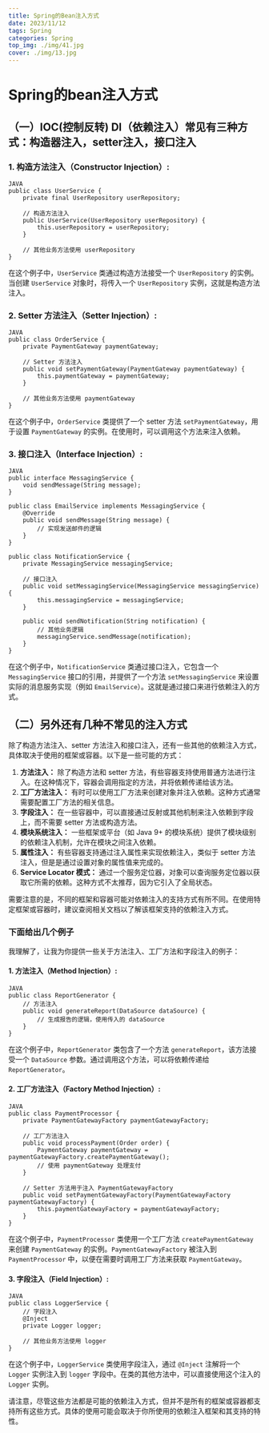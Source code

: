 ```yaml
---
title: Spring的Bean注入方式
date: 2023/11/12
tags: Spring
categories: Spring
top_img: ./img/41.jpg
cover: ./img/13.jpg
---
```


# Spring的bean注入方式

## （一）IOC(控制反转) DI（依赖注入）常见有三种方式：构造器注入，setter注入，接口注入

### 1. 构造方法注入（Constructor Injection）:

```
JAVA
public class UserService {
    private final UserRepository userRepository;

    // 构造方法注入
    public UserService(UserRepository userRepository) {
        this.userRepository = userRepository;
    }

    // 其他业务方法使用 userRepository
}
```

在这个例子中，`UserService` 类通过构造方法接受一个 `UserRepository` 的实例。当创建 `UserService` 对象时，将传入一个 `UserRepository` 实例，这就是构造方法注入。

### 2. Setter 方法注入（Setter Injection）:

```
JAVA
public class OrderService {
    private PaymentGateway paymentGateway;

    // Setter 方法注入
    public void setPaymentGateway(PaymentGateway paymentGateway) {
        this.paymentGateway = paymentGateway;
    }

    // 其他业务方法使用 paymentGateway
}
```

在这个例子中，`OrderService` 类提供了一个 setter 方法 `setPaymentGateway`，用于设置 `PaymentGateway` 的实例。在使用时，可以调用这个方法来注入依赖。

### 3. 接口注入（Interface Injection）:

```
JAVA
public interface MessagingService {
    void sendMessage(String message);
}

public class EmailService implements MessagingService {
    @Override
    public void sendMessage(String message) {
        // 实现发送邮件的逻辑
    }
}

public class NotificationService {
    private MessagingService messagingService;

    // 接口注入
    public void setMessagingService(MessagingService messagingService) {
        this.messagingService = messagingService;
    }

    public void sendNotification(String notification) {
        // 其他业务逻辑
        messagingService.sendMessage(notification);
    }
}
```

在这个例子中，`NotificationService` 类通过接口注入，它包含一个 `MessagingService` 接口的引用，并提供了一个方法 `setMessagingService` 来设置实际的消息服务实现（例如 `EmailService`）。这就是通过接口来进行依赖注入的方式。

## （二）另外还有几种不常见的注入方式

除了构造方法注入、setter 方法注入和接口注入，还有一些其他的依赖注入方式，具体取决于使用的框架或容器。以下是一些可能的方式：

1. **方法注入：** 除了构造方法和 setter 方法，有些容器支持使用普通方法进行注入。在这种情况下，容器会调用指定的方法，并将依赖传递给该方法。
2. **工厂方法注入：** 有时可以使用工厂方法来创建对象并注入依赖。这种方式通常需要配置工厂方法的相关信息。
3. **字段注入：** 在一些容器中，可以直接通过反射或其他机制来注入依赖到字段上，而不需要 setter 方法或构造方法。
4. **模块系统注入：** 一些框架或平台（如 Java 9+ 的模块系统）提供了模块级别的依赖注入机制，允许在模块之间注入依赖。
5. **属性注入：** 有些容器支持通过注入属性来实现依赖注入，类似于 setter 方法注入，但是是通过设置对象的属性值来完成的。
6. **Service Locator 模式：** 通过一个服务定位器，对象可以查询服务定位器以获取它所需的依赖。这种方式不太推荐，因为它引入了全局状态。

需要注意的是，不同的框架和容器可能对依赖注入的支持方式有所不同。在使用特定框架或容器时，建议查阅相关文档以了解该框架支持的依赖注入方式。

### 下面给出几个例子

我理解了，让我为你提供一些关于方法注入、工厂方法和字段注入的例子：

#### 1. 方法注入（Method Injection）:

```
JAVA
public class ReportGenerator {
    // 方法注入
    public void generateReport(DataSource dataSource) {
        // 生成报告的逻辑，使用传入的 dataSource
    }
}
```

在这个例子中，`ReportGenerator` 类包含了一个方法 `generateReport`，该方法接受一个 `DataSource` 参数。通过调用这个方法，可以将依赖传递给 `ReportGenerator`。

#### 2. 工厂方法注入（Factory Method Injection）:

```
JAVA
public class PaymentProcessor {
    private PaymentGatewayFactory paymentGatewayFactory;

    // 工厂方法注入
    public void processPayment(Order order) {
        PaymentGateway paymentGateway = paymentGatewayFactory.createPaymentGateway();
        // 使用 paymentGateway 处理支付
    }

    // Setter 方法用于注入 PaymentGatewayFactory
    public void setPaymentGatewayFactory(PaymentGatewayFactory paymentGatewayFactory) {
        this.paymentGatewayFactory = paymentGatewayFactory;
    }
}
```

在这个例子中，`PaymentProcessor` 类使用一个工厂方法 `createPaymentGateway` 来创建 `PaymentGateway` 的实例。`PaymentGatewayFactory` 被注入到 `PaymentProcessor` 中，以便在需要时调用工厂方法来获取 `PaymentGateway`。

#### 3. 字段注入（Field Injection）:

```
JAVA
public class LoggerService {
    // 字段注入
    @Inject
    private Logger logger;

    // 其他业务方法使用 logger
}
```

在这个例子中，`LoggerService` 类使用字段注入，通过 `@Inject` 注解将一个 `Logger` 实例注入到 `logger` 字段中。在类的其他方法中，可以直接使用这个注入的 `Logger` 实例。

请注意，尽管这些方法都是可能的依赖注入方式，但并不是所有的框架或容器都支持所有这些方式。具体的使用可能会取决于你所使用的依赖注入框架和其支持的特性。